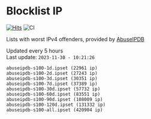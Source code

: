 # Blocklist IP

[![Hits](https://hits.seeyoufarm.com/api/count/incr/badge.svg?url=https%3A%2F%2Fgithub.com%2Fborestad%2Fblocklist-ip%2F&count_bg=%2379C83D&title_bg=%23555555&icon=&icon_color=%23E7E7E7&title=hits&edge_flat=false)](https://hits.seeyoufarm.com)  ![CI](https://img.shields.io/github/workflow/status/borestad/blocklist-ip/CI?style=flat-square)

Lists with worst IPv4 offenders, provided by [AbuseIPDB](https://www.abuseipdb.com/)

<!-- FOOTER-PLACEHOLDER -->
Updated every 5 hours<br>
Last update: `2023-11-30 - 10:21:26`
```
abuseipdb-s100-1d.ipset (22961 ip)
abuseipdb-s100-2d.ipset (27243 ip)
abuseipdb-s100-3d.ipset (30351 ip)
abuseipdb-s100-7d.ipset (37389 ip)
abuseipdb-s100-30d.ipset (57732 ip)
abuseipdb-s100-60d.ipset (83551 ip)
abuseipdb-s100-90d.ipset (108009 ip)
abuseipdb-s100-120d.ipset (131332 ip)
abuseipdb-s100-all.ipset (420904 ip)
```
